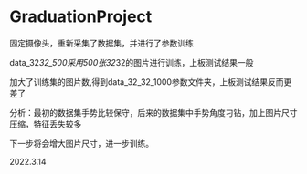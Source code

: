 # GraduationProject
固定摄像头，重新采集了数据集，并进行了参数训练

data_32*32_500采用500张32*32的图片进行训练，上板测试结果一般

加大了训练集的图片数,得到data_32_32_1000参数文件夹，上板测试结果反而更差了

分析：最初的数据集手势比较保守，后来的数据集中手势角度刁钻，加上图片尺寸压缩，特征丢失较多

下一步将会增大图片尺寸，进一步训练。

2022.3.14
